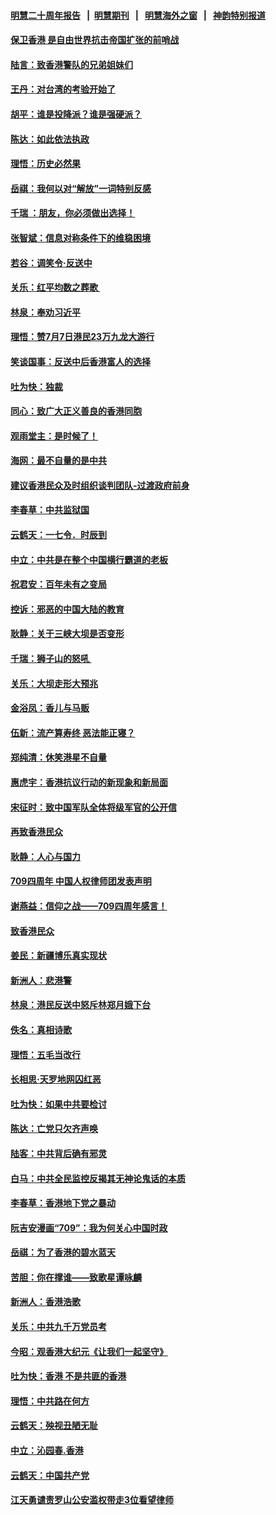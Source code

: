 #### [明慧二十周年报告](https://github.com/gfw-breaker/mh-reports/blob/master/README.md?t=07190943) &nbsp;&nbsp;|&nbsp;&nbsp;[明慧期刊](https://github.com/gfw-breaker/mh-qikan) &nbsp;&nbsp;|&nbsp;&nbsp; [明慧海外之窗](https://github.com/gfw-breaker/mh-news/blob/master/README.md?t=07190943) &nbsp;&nbsp;|&nbsp;&nbsp; [神韵特别报道](https://github.com/gfw-breaker/mh-news/blob/master/shenyun.md?t=07190943) 

#### [保卫香港 是自由世界抗击帝国扩张的前哨战](../pages/nsc993/n11393186.md?t=07190943) 

#### [陆言：致香港警队的兄弟姐妹们](../pages/nsc993/n11392281.md?t=07190943) 

#### [王丹：对台湾的考验开始了](../pages/nsc993/n11391258.md?t=07190943) 

#### [胡平：谁是投降派？谁是强硬派？](../pages/nsc993/n11391224.md?t=07190943) 

#### [陈达：如此依法执政](../pages/nsc993/n11388999.md?t=07190943) 

#### [理悟：历史必然果](../pages/nsc993/n11388741.md?t=07190943) 

#### [岳祺：我何以对“解放”一词特别反感](../pages/nsc993/n11385696.md?t=07190943) 

#### [千瑞 ：朋友，你必须做出选择！](../pages/nsc993/n11384949.md?t=07190943) 

#### [张智斌：信息对称条件下的维稳困境](../pages/nsc993/n11384812.md?t=07190943) 

#### [若谷：调笑令‧反送中](../pages/nsc993/n11383745.md?t=07190943) 

#### [关乐：红平均数之葬歌 ](../pages/nsc993/n11383498.md?t=07190943) 

#### [林泉：奉劝习近平](../pages/nsc993/n11383487.md?t=07190943) 

#### [理悟：赞7月7日港民23万九龙大游行](../pages/nsc993/n11383473.md?t=07190943) 

#### [笑谈国事：反送中后香港富人的选择](../pages/nsc993/n11382020.md?t=07190943) 

#### [吐为快：独裁](../pages/nsc993/n11382755.md?t=07190943) 

#### [同心：致广大正义善良的香港同胞](../pages/nsc993/n11382745.md?t=07190943) 

#### [观雨堂主：是时候了！](../pages/nsc993/n11382737.md?t=07190943) 

#### [海网：最不自量的是中共](../pages/nsc993/n11380440.md?t=07190943) 

#### [建议香港民众及时组织谈判团队-过渡政府前身](../pages/nsc993/n11379909.md?t=07190943) 

#### [李春草：中共监狱国](../pages/nsc993/n11378989.md?t=07190943) 

#### [云鹤天：一七令．时辰到](../pages/nsc993/n11379260.md?t=07190943) 

#### [中立：中共是在整个中国横行霸道的老板](../pages/nsc993/n11378382.md?t=07190943) 

#### [祝君安：百年未有之变局](../pages/nsc993/n11378376.md?t=07190943) 

#### [控诉：邪恶的中国大陆的教育](../pages/nsc993/n11378344.md?t=07190943) 

#### [耿静：关于三峡大坝是否变形](../pages/nsc993/n11375879.md?t=07190943) 

#### [千瑞：狮子山的怒吼 ](../pages/nsc993/n11375644.md?t=07190943) 

#### [关乐：大坝走形大预兆](../pages/nsc993/n11375629.md?t=07190943) 

#### [金浴凤：香儿与马贩](../pages/nsc993/n11375580.md?t=07190943) 

#### [伍新：流产算寿终  恶法能正寝？](../pages/nsc993/n11375581.md?t=07190943) 

#### [郑纯清：休笑港星不自量](../pages/nsc993/n11375555.md?t=07190943) 

#### [惠虎宇：香港抗议行动的新现象和新局面](../pages/nsc993/n11375501.md?t=07190943) 

#### [宋征时：致中国军队全体将级军官的公开信](../pages/nsc993/n11373354.md?t=07190943) 

#### [再致香港民众](../pages/nsc993/n11373870.md?t=07190943) 

#### [耿静：人心与国力](../pages/nsc993/n11373759.md?t=07190943) 

#### [709四周年 中国人权律师团发表声明](../pages/nsc993/n11373565.md?t=07190943) 

#### [谢燕益：信仰之战——709四周年感言！](../pages/nsc993/n11373388.md?t=07190943) 

#### [致香港民众](../pages/nsc993/n11373286.md?t=07190943) 

#### [姜民：新疆博乐真实现状](../pages/nsc993/n11371223.md?t=07190943) 

#### [新洲人：悲港警](../pages/nsc993/n11371174.md?t=07190943) 

#### [林泉：港民反送中怒斥林郑月娥下台](../pages/nsc993/n11370676.md?t=07190943) 

#### [佚名：真相诗歌](../pages/nsc993/n11370666.md?t=07190943) 

#### [理悟：五毛当改行](../pages/nsc993/n11369314.md?t=07190943) 

#### [长相思‧天罗地网囚红恶](../pages/nsc993/n11368444.md?t=07190943) 

#### [吐为快：如果中共要检讨](../pages/nsc993/n11368441.md?t=07190943) 

#### [陈达：亡党只欠齐声唤](../pages/nsc993/n11367838.md?t=07190943) 

#### [陆客：中共背后确有邪灵](../pages/nsc993/n11365263.md?t=07190943) 

#### [白马：中共全民监控反揭其无神论鬼话的本质](../pages/nsc993/n11365236.md?t=07190943) 

#### [李春草：香港地下党之暴动](../pages/nsc993/n11365210.md?t=07190943) 

#### [阮吉安漫画“709”：我为何关心中国时政](../pages/nsc993/n11362127.md?t=07190943) 

#### [岳祺：为了香港的碧水蓝天](../pages/nsc993/n11362627.md?t=07190943) 

#### [苦胆：你在撑谁——致歌星谭咏麟](../pages/nsc993/n11361348.md?t=07190943) 

#### [新洲人：香港浩歌](../pages/nsc993/n11361334.md?t=07190943) 

#### [关乐：中共九千万党员考](../pages/nsc993/n11361304.md?t=07190943) 

#### [今昭：观香港大纪元《让我们一起坚守》](../pages/nsc993/n11361244.md?t=07190943) 

#### [吐为快：香港  不是共匪的香港](../pages/nsc993/n11360918.md?t=07190943) 

#### [理悟：中共路在何方](../pages/nsc993/n11360509.md?t=07190943) 

#### [云鹤天：殃视丑陋无耻](../pages/nsc993/n11358872.md?t=07190943) 

#### [中立：沁园春.香港](../pages/nsc993/n11358843.md?t=07190943) 

#### [云鹤天：中国共产党](../pages/nsc993/n11356465.md?t=07190943) 

#### [江天勇谴责罗山公安滥权带走3位看望律师](../pages/nsc993/n11356042.md?t=07190943) 

